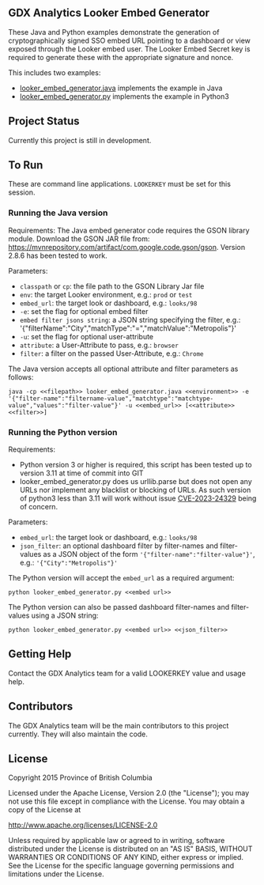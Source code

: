 ## GDX Analytics Looker Embed Generator

These Java and Python examples demonstrate the generation of cryptographically signed SSO embed URL pointing to a dashboard or view exposed through the Looker embed user. The Looker Embed Secret key is required to generate these with the appropriate signature and nonce.

This includes two examples:
* [looker_embed_generator.java](looker_embed_generator.java) implements the example in Java
* [looker_embed_generator.py](looker_embed_generator.py) implements the example in Python3

## Project Status

Currently this project is still in development.

## To Run

These are command line applications. `LOOKERKEY` must be set for this session.

### Running the Java version

Requirements:
The Java embed generator code requires the GSON library module.
Download the GSON JAR file from: https://mvnrepository.com/artifact/com.google.code.gson/gson. 
Version 2.8.6 has been tested to work.

Parameters:
- `classpath` or `cp`: the file path to the GSON Library Jar file
- `env`: the target Looker environment, e.g.: `prod` or `test`
- `embed_url`: the target look or dashboard, e.g.: `looks/98`
- `-e`: set the flag for optional embed filter
- `embed filter jsons string`: a JSON string specifying the filter, e.g.: '{"filterName":"City","matchType":"=","matchValue":"Metropolis"}'
- `-u`: set the flag for optional user-attribute
- `attribute`: a User-Attribute to pass, e.g.: `browser`
- `filter`: a filter on the passed User-Attribute, e.g.: `Chrome`

The Java version accepts all optional attribute and filter parameters as follows:

```
java -cp <<filepath>> looker_embed_generator.java <<environment>> -e  '{"filter-name":"filtername-value","matchtype":"matchtype-value","values":"filter-value"}' -u <<embed_url>> [<<attribute>> <<filter>>]
```

### Running the Python version
Requirements:
- Python version 3 or higher is required, this script has been tested up to version 3.11 at time of commit into GIT
- looker_embed_generator.py does us urllib.parse but does not open any URLs nor implement any blacklist or blocking of URLs.  As such version of python3 less than 3.11 will work without issue [CVE-2023-24329](https://nvd.nist.gov/vuln/detail/CVE-2023-24329) being of concern.

Parameters:
- `embed_url`: the target look or dashboard, e.g.: `looks/98`
- `json_filter`: an optional dashboard filter by filter-names and filter-values as a JSON object of the form `'{"filter-name":"filter-value"}'`, e.g.: `'{"City":"Metropolis"}'`

The Python version will accept the `embed_url` as a required argument:
```
python looker_embed_generator.py <<embed url>>
```

The Python version can also be passed dashboard filter-names and filter-values using a JSON string:
```
python looker_embed_generator.py <<embed url>> <<json_filter>>
```

## Getting Help

Contact the GDX Analytics team for a valid LOOKERKEY value and usage help.

## Contributors

The GDX Analytics team will be the main contributors to this project currently. They will also maintain the code.

## License

Copyright 2015 Province of British Columbia

Licensed under the Apache License, Version 2.0 (the "License");
you may not use this file except in compliance with the License.
You may obtain a copy of the License at

   http://www.apache.org/licenses/LICENSE-2.0

Unless required by applicable law or agreed to in writing, software
distributed under the License is distributed on an "AS IS" BASIS,
WITHOUT WARRANTIES OR CONDITIONS OF ANY KIND, either express or implied.
See the License for the specific language governing permissions and limitations under the License.
